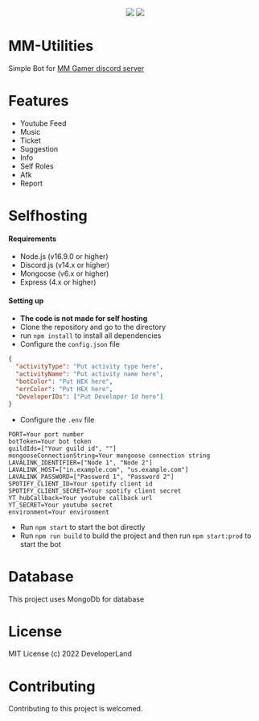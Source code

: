 <p align='Center'>
<img src='assets/Made_with_DiscordJs.svg'>
<img src='assets/Made_with_NodeJs.svg'>
</p>

# MM-Utilities

Simple Bot for [MM Gamer discord server](https://discord.com/invite/ASr2B3ZZSY)

# Features

- Youtube Feed
- Music
- Ticket
- Suggestion
- Info
- Self Roles
- Afk
- Report

# Selfhosting

#### Requirements

- Node.js (v16.9.0 or higher)
- Discord.js (v14.x or higher)
- Mongoose (v6.x or higher)
- Express (4.x or higher)

#### Setting up

- **The code is not made for self hosting**
- Clone the repository and go to the directory
- run `npm install` to install all dependencies
- Configure the `config.json` file

```json
{
  "activityType": "Put activity type here",
  "activityName": "Put activity name here",
  "botColor": "Put HEX here",
  "errColor": "Put HEX here",
  "DeveloperIDs": ["Put Developer Id here"]
}
```

- Configure the `.env` file

```env
PORT=Your port number
botToken=Your bot token
guildIds=["Your guild id", ""]
mongooseConnectionString=Your mongoose connection string
LAVALINK_IDENTIFIER=["Node 1", "Node 2"]
LAVALINK_HOST=["in.example.com", "us.example.com"]
LAVALINK_PASSWORD=["Password 1", "Password 2"]
SPOTIFY_CLIENT_ID=Your spotify client id
SPOTIFY_CLIENT_SECRET=Your spotify client secret
YT_hubCallback=Your youtube callback url
YT_SECRET=Your youtube secret
environment=Your environment
```

- Run `npm start` to start the bot directly
- Run `npm run build` to build the project and then run `npm start:prod` to start the bot

# Database

This project uses MongoDb for database

# License

MIT License (c) 2022 DeveloperLand

# Contributing

Contributing to this project is welcomed.
